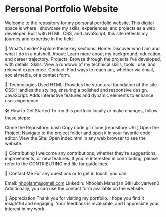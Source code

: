 # Personal Portfolio Website
Welcome to the repository for my personal portfolio website. This digital space is where I showcase my skills, experiences, and projects as a web developer. Built with HTML, CSS, and JavaScript, this site reflects my journey and expertise in the field.

🌟 What’s Inside?
Explore these key sections:
Home: Discover who I am and what I do in a nutshell.
About: Learn more about my background, education, and career trajectory.
Projects: Browse through the projects I’ve developed, with details.
Skills: View a rundown of my technical skills, tools I use, and relevant experience.
Contact: Find ways to reach out, whether via email, social media, or a contact form.

🔧 Technologies Used
HTML: Provides the structural foundation of the site.
CSS: Handles the styling, ensuring a polished and responsive design.
JavaScript: Adds interactive features and dynamic elements to enhance user experience.

🛠️ How to Get Started
To run this portfolio locally or make changes, follow these steps:

Clone the Repository:
bash
Copy code
git clone [repository URL]
Open the Project: Navigate to the project folder and open it in your favorite code editor.
View the Site: Open index.html in any web browser to see the website.

🤝 Contributing
I welcome any contributions, whether they're suggestions, improvements, or new features. If you're interested in contributing, please refer to the CONTRIBUTING.md file for guidelines.

📧 Contact Me
For any questions or to get in touch, you can:

Email: nhoojahm@gmail.com
LinkedIn: Nhoojah Maharjan
GitHub: yarwen0
Additionally, you can use the contact form available on the website.

🙏 Appreciation
Thank you for visiting my portfolio. I hope you find it insightful and engaging. Your feedback is invaluable, and I appreciate your interest in my work.